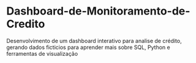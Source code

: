 # Dashboard-de-Monitoramento-de-Credito
Desenvolvimento de um dashboard interativo para analise de crédito, gerando dados ficticios para aprender mais sobre SQL, Python e ferramentas de visualização
